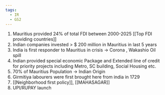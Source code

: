 ```yaml
---
tags:
  - IR
  - GS2
---
```

1. Mauritius provided 24% of total FDI between 2000-2025 [[Top FDI providing countries]]
2. Indian companies invested > $ 200 million in Mauritius in last 5 years
3. India is first responder to Mauritius in crisis -> Corona , Wakashio Oil spill
4. Indian provided special economic Package and Extended line of credit for priority projects including Metro, SC building, Social Housing etc.
5. 70% of Mauritius Population -> Indian Origin
6. Girmitiya labourers were first brought here from india in 1729
7. [[Neighborhood first policy]], [[MAHASAGAR]]
8. UPI/RUPAY launch